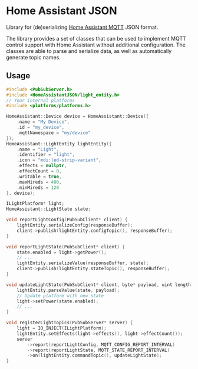 # Home Assistant JSON

Library for (de)serializing [Home Assistant MQTT](https://www.home-assistant.io/integrations/mqtt/) JSON format.

The library provides a set of classes that can be used to implement MQTT control support with Home Assistant without additional configuration. The classes are able to parse and serialize data, as well as automatically generate topic names.

## Usage

```cpp
#include <PubSubServer.h>
#include <HomeAssistantJSON/light_entity.h>
// Your internal platforms
#include <platforms/platforms.h>

HomeAssistant::Device device = HomeAssistant::Device({
    .name = "My Device",
    .id = "my_device",
    .mqttNamespace = "my/device"
});
HomeAssistant::LightEntity lightEntity({
    .name = "Light",
	.identifier = "light",
	.icon = "mdi:led-strip-variant",
    .effects = nullptr,
    .effectCount = 0,
	.writable = true,
	.maxMireds = 400,
	.minMireds = 120
}, device);

ILightPlatform* light;
HomeAssistant::LightState state;

void reportLightConfig(PubSubClient* client) {
	lightEntity.serializeConfig(responseBuffer);
	client->publish(lightEntity.configTopic(), responseBuffer);
}

void reportLightState(PubSubClient* client) {
	state.enabled = light->getPower();
	// ...
	lightEntity.serializeValue(responseBuffer, state);
	client->publish(lightEntity.stateTopic(), responseBuffer);
}

void updateLightState(PubSubClient* client, byte* payload, uint length) {
	lightEntity.parseValue(state, payload);
	// Update platform with new state
	light->setPower(state.enabled);
	// ...
}

void registerLightTopics(PubSubServer* server) {
	light = IO_INJECT(ILightPlatform);
	lightEntity.setEffects(light->effects(), light->effectCount());
	server
		->report(reportLightConfig, MQTT_CONFIG_REPORT_INTERVAL)
		->report(reportLightState, MQTT_STATE_REPORT_INTERVAL)
		->on(lightEntity.commandTopic(), updateLightState);
}
```
